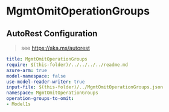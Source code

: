 # MgmtOmitOperationGroups

## AutoRest Configuration

> see https://aka.ms/autorest

``` yaml
title: MgmtOmitOperationGroups
require: $(this-folder)/../../../../readme.md
azure-arm: true
model-namespace: false
use-model-reader-writer: true
input-file: $(this-folder)/../MgmtOmitOperationGroups.json
namespace: MgmtOmitOperationGroups
operation-groups-to-omit:
- Model1s
```
